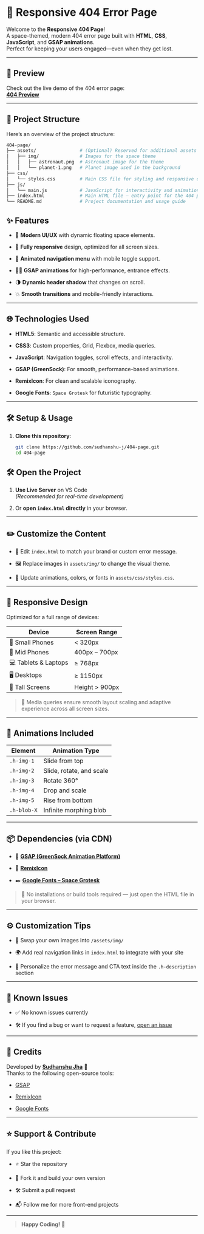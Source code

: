 # 🌌 Responsive 404 Error Page

Welcome to the **Responsive 404 Page**!  
A space-themed, modern 404 error page built with **HTML**, **CSS**, **JavaScript**, and **GSAP animations**.  
Perfect for keeping your users engaged—even when they get lost.

---

## 📸 **Preview**

Check out the live demo of the 404 error page:  
[**404 Preview**](https://404-error-pagee.netlify.app/)

---

## 📁 **Project Structure**

Here’s an overview of the project structure:

```bash
404-page/
├── assets/                # (Optional) Reserved for additional assets
│   ├── img/               # Images for the space theme
│   │   ├── astronaut.png  # Astronaut image for the theme
│   │   └── planet-1.png   # Planet image used in the background
├── css/
│   └── styles.css         # Main CSS file for styling and responsive design
├── js/
│   └── main.js            # JavaScript for interactivity and animations
├── index.html             # Main HTML file – entry point for the 404 page
└── README.md              # Project documentation and usage guide
```

## ✨ Features

- 🎨 **Modern UI/UX** with dynamic floating space elements.

- 📱 **Fully responsive** design, optimized for all screen sizes.

- 🧭 **Animated navigation menu** with mobile toggle support.

- 🧑‍🚀 **GSAP animations** for high-performance, entrance effects.

- 🌗 **Dynamic header shadow** that changes on scroll.

- 💥 **Smooth transitions** and mobile-friendly interactions.

---

## 🌐 Technologies Used

- **HTML5**: Semantic and accessible structure.

- **CSS3**: Custom properties, Grid, Flexbox, media queries.

- **JavaScript**: Navigation toggles, scroll effects, and interactivity.

- **GSAP (GreenSock)**: For smooth, performance-based animations.

- **RemixIcon**: For clean and scalable iconography.

- **Google Fonts**: `Space Grotesk` for futuristic typography.

---

## 🛠️ Setup & Usage

1. **Clone this repository**:
   ```bash
   git clone https://github.com/sudhanshu-j/404-page.git
   cd 404-page
   ```

## 🛠️ Open the Project

1. **Use Live Server** on VS Code  
   _(Recommended for real-time development)_

2. Or **open `index.html` directly** in your browser.

---

## ✏️ Customize the Content

- 📝 Edit `index.html` to match your brand or custom error message.

- 🖼️ Replace images in `assets/img/` to change the visual theme.

- 🎨 Update animations, colors, or fonts in `assets/css/styles.css`.

---

## 🧪 Responsive Design

Optimized for a full range of devices:

| Device               | Screen Range    |
|----------------------|-----------------|
| 📱 Small Phones       | < 320px         |
| 📱 Mid Phones         | 400px – 700px   |
| 💻 Tablets & Laptops  | ≥ 768px         |
| 🖥️ Desktops           | ≥ 1150px        |
| 📏 Tall Screens       | Height > 900px  |

> 📐 Media queries ensure smooth layout scaling and adaptive experience across all screen sizes.

---

## 🔮 Animations Included

| Element      | Animation Type             |
|--------------|-----------------------------|
| `.h-img-1`   | Slide from top              |
| `.h-img-2`   | Slide, rotate, and scale    |
| `.h-img-3`   | Rotate 360°                 |
| `.h-img-4`   | Drop and scale              |
| `.h-img-5`   | Rise from bottom            |
| `.h-blob-X`  | Infinite morphing blob      |

---

## 📦 Dependencies (via CDN)

- 🎯 [**GSAP (GreenSock Animation Platform)**](https://greensock.com/gsap/)

- 🧩 [**RemixIcon**](https://remixicon.com/)

- ✒️ [**Google Fonts – Space Grotesk**](https://fonts.google.com/specimen/Space+Grotesk)

> 🚫 No installations or build tools required — just open the HTML file in your browser.

---

## ⚙️ Customization Tips

- 🎨 Swap your own images into `/assets/img/`

- 🌍 Add real navigation links in `index.html` to integrate with your site

- 🧠 Personalize the error message and CTA text inside the `.h-description` section

---

## 🚧 Known Issues

- ✅ No known issues currently  

- 🛠️ If you find a bug or want to request a feature, [open an issue](https://github.com/sudhanshu-j/404-page/issues)

---

## 🙌 Credits

Developed by **[Sudhanshu Jha](https://github.com/sudhanshu-j)** 💙  
Thanks to the following open-source tools:

- [GSAP](https://greensock.com/gsap/)

- [RemixIcon](https://remixicon.com/)

- [Google Fonts](https://fonts.google.com/)

---

## ⭐ Support & Contribute

If you like this project:

- ⭐ Star the repository  

- 🍴 Fork it and build your own version  

- 🛠️ Submit a pull request  

- 📬 Follow me for more front-end projects

---

> **Happy Coding!** 🚀
